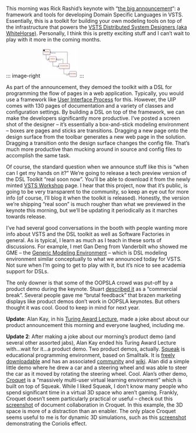 This morning was Rick Rashid’s keynote with “[the big
announcement](http://www.microsoft.com/presspass/press/2004/oct04/10-26oopslaecosystempr.asp)“:
a framework and tools for developing Domain Specific Languages in VSTS.
Essentially, this is a toolkit for building your own modeling tools on
top of the infrastructure that powers the [VSTS Distributed System
Designers (aka
WhiteHorse)](http://msdn.microsoft.com/library/en-us/dnvsent/html/vsent_ModelingLangs.asp).
Personally, I think this is pretty exciting stuff and I can’t wait to
play with it more in the coming months.

::: image-right
[![](https://raw.githubusercontent.com/devhawk/devhawk.github.io/master/images/blog/20041026-oopsla-day-1-2/UIPDSLthumb.JPG)](https://raw.githubusercontent.com/devhawk/devhawk.github.io/master/images/blog/20041026-oopsla-day-1-2/UIPDSL.JPG)
:::

As part of the announcement, they demoed the toolkit with a DSL for
programming the flow of pages in a web application. Typically, you would
use a framework like [User Interface
Process](http://msdn.microsoft.com/library/en-us/dnpag/html/uipab.asp) for
this. However, the UIP comes with 130 pages of documentation and a
variety of classes and configuration settings. By building a DSL on top
of the framework, we can make the developers significantly more
productive. I’ve posted a screen shot of the designer – it’s essentially
a box-and-stick modeling environment – boxes are pages and sticks are
transitions. Dragging a new page onto the design surface from the
toolbar generates a new web page in the solution. Dragging a transition
onto the design surface changes the config file. That’s much more
productive than mucking around in source and config files to accomplish
the same task.

Of course, the standard question when we announce stuff like this is
“when can I get my hands on it?” We’re going to release a tech preview
version of the DSL Toolkit “real soon now”. You’ll be able to download
it from the newly minted [VSTS
Workshop](http://lab.msdn.microsoft.com/vs2005/teamsystem/workshop/default.aspx)
page. I hear that this project, now that it’s public, is going to be
very transparent to the community, so keep an eye out for more info (of
course, I’ll blog it when the toolkit is released). Honestly, the
version we’re shipping “real soon” is much rougher than what we
previewed in the keynote this morning, but we’ll be updating it
periodically as it marches towards release.

I’ve had several good conversations in the booth with people wanting
more info about VSTS and the DSL toolkit as well as Software Factories
in general. As is typical, I learn as much as I teach in these sorts of
discussions. For example, I met Gan Deng from Vanderbilt who showed me
GME – the [Generic Modeling
Environment](http://www.isis.vanderbilt.edu/Projects/gme) – which is DSL
modeling environment similar conceptually to what we announced today for
VSTS. Not sure when I’m going to get to play with it, but it’s nice to
see academia support for DSLs.

The only downer is that some of the OOPSLA crowd was put-off by a
product demo during the keynote. Stuart [described
it](http://blogs.msdn.com/stuart_kent/archive/2004/10/27/248260.aspx) as
a “commercial break”. Several people gave me “brutal feedback” that
brazen marketing displays like product demos don’t work in OOPSLA
keynotes. But others thought it was cool. Good to keep in mind for next
year.

**Update**: Alan Kay, in his [Turing Award
Lecture](http://www.oopsla.org/2004/ShowEvent.do?id=421), made a joke
about about our product announcement this morning and everyone laughed,
including me.

**Update 2**: After making a joke about our morning’s product demo (and
several other assorted jabs), Alan Kay ended his Turing Award Lecture
with…wait for it…a product demo. Two product demos, actually.
[Squeak](http://www.squeak.org/) is educational programming environment,
based on Smalltalk. It is [freely
downloadable](http://www.squeak.org/download/index.html) and has an
associated [community](http://www.squeakland.org/) and
[wiki](http://minnow.cc.gatech.edu/squeak). Alan did a simple little
demo where he drew a car and a steering wheel and was able to steer the
car as it moved by rotating the steering wheel. Cool. Alan’s other demo,
[Croquet](http://www.opencroquet.org/) is a “massively multi-user
virtual learning environment” which is built on top of Squeak. While I
liked Squeak, I don’t know many people who spend significant time in a
virtual 3D space who aren’t gaming. Frankly, Croquet doesn’t seem
particularly practical or useful – check out this
[screenshot](http://www.opencroquet.org/About_Croquet/screenshots/slideshow9.html)
of document collaboration in Croquet. In this example, the 3D space is
more of a distraction than an enabler. The only place Croquet seems
useful to me is for dynamic 3D simulations, such as this
[screenshot](http://www.opencroquet.org/About_Croquet/screenshots/slideshow12.html)
demonstrating the Coriolis effect.
